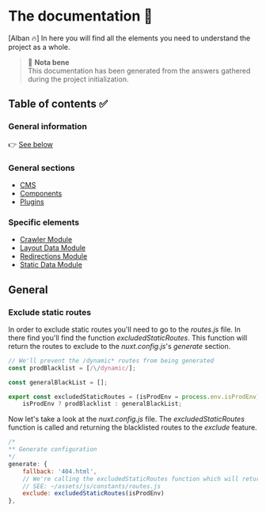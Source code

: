 # The documentation 📝

[Alban 🔥] In here you will find all the elements you need to understand the project as a whole.

> 🚨 **Nota bene**  
> This documentation has been generated from the answers gathered during the project initialization.

## Table of contents ✅

### General information

👉 [See below](##General)

### General sections
-   [CMS](./cms/README.md)
-   [Components](./components/README.md)
-   [Plugins](./plugins/README.md)

### Specific elements
-   [Crawler Module](./custom-nuxt-modules/Crawler.md)
-   [Layout Data Module](./custom-nuxt-modules/LayoutData.md)
-   [Redirections Module](./custom-nuxt-modules/Redirections.md)
-   [Static Data Module](./custom-nuxt-modules/StaticData.md)


## General

### Exclude static routes

In order to exclude static routes you'll need to go to the _routes.js_ file.
In there find you'll find the function _excludedStaticRoutes_. This function will return the routes to exclude to the _nuxt.config.js_'s _generate_ section.

```js
// We'll prevent the /dynamic* routes from being generated
const prodBlacklist = [/\/dynamic/];

const generalBlackList = [];

export const excludedStaticRoutes = (isProdEnv = process.env.isProdEnv) =>
    isProdEnv ? prodBlacklist : generalBlackList;
```

Now let's take a look at the _nuxt.config.js_ file. The _excludedStaticRoutes_ function is called and returning the blacklisted routes to the _exclude_ feature.

```js
/*
** Generate configuration
*/
generate: {
    fallback: '404.html',
    // We're calling the excludedStaticRoutes function which will return the routes to exclude.
    // SEE: ~/assets/js/constants/routes.js
    exclude: excludedStaticRoutes(isProdEnv)
},
```
